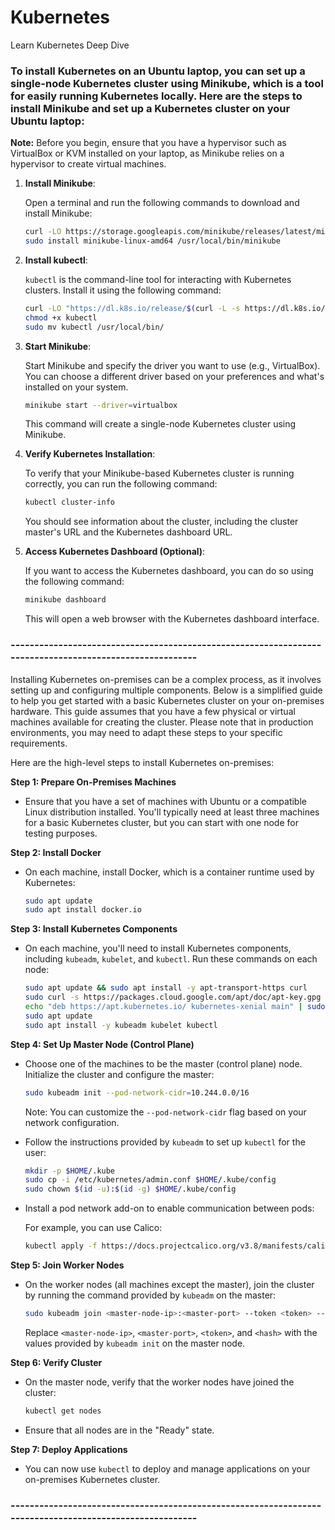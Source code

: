 # Kubernetes
Learn Kubernetes Deep Dive

### To install Kubernetes on an Ubuntu laptop, you can set up a single-node Kubernetes cluster using Minikube, which is a tool for easily running Kubernetes locally. Here are the steps to install Minikube and set up a Kubernetes cluster on your Ubuntu laptop:

**Note:** Before you begin, ensure that you have a hypervisor such as VirtualBox or KVM installed on your laptop, as Minikube relies on a hypervisor to create virtual machines.

1. **Install Minikube**:

   Open a terminal and run the following commands to download and install Minikube:

   ```bash
   curl -LO https://storage.googleapis.com/minikube/releases/latest/minikube-linux-amd64
   sudo install minikube-linux-amd64 /usr/local/bin/minikube
   ```

2. **Install kubectl**:

   `kubectl` is the command-line tool for interacting with Kubernetes clusters. Install it using the following command:

   ```bash
   curl -LO "https://dl.k8s.io/release/$(curl -L -s https://dl.k8s.io/release/stable.txt)/bin/linux/amd64/kubectl"
   chmod +x kubectl
   sudo mv kubectl /usr/local/bin/
   ```

3. **Start Minikube**:

   Start Minikube and specify the driver you want to use (e.g., VirtualBox). You can choose a different driver based on your preferences and what's installed on your system.

   ```bash
   minikube start --driver=virtualbox
   ```

   This command will create a single-node Kubernetes cluster using Minikube.

4. **Verify Kubernetes Installation**:

   To verify that your Minikube-based Kubernetes cluster is running correctly, you can run the following command:

   ```bash
   kubectl cluster-info
   ```

   You should see information about the cluster, including the cluster master's URL and the Kubernetes dashboard URL.

5. **Access Kubernetes Dashboard (Optional)**:

   If you want to access the Kubernetes dashboard, you can do so using the following command:

   ```bash
   minikube dashboard
   ```

   This will open a web browser with the Kubernetes dashboard interface.


### --------------------------------------------------------------------------------------------------------
Installing Kubernetes on-premises can be a complex process, as it involves setting up and configuring multiple components. Below is a simplified guide to help you get started with a basic Kubernetes cluster on your on-premises hardware. This guide assumes that you have a few physical or virtual machines available for creating the cluster. Please note that in production environments, you may need to adapt these steps to your specific requirements.

Here are the high-level steps to install Kubernetes on-premises:

**Step 1: Prepare On-Premises Machines**

- Ensure that you have a set of machines with Ubuntu or a compatible Linux distribution installed. You'll typically need at least three machines for a basic Kubernetes cluster, but you can start with one node for testing purposes.

**Step 2: Install Docker**

- On each machine, install Docker, which is a container runtime used by Kubernetes:

  ```bash
  sudo apt update
  sudo apt install docker.io
  ```

**Step 3: Install Kubernetes Components**

- On each machine, you'll need to install Kubernetes components, including `kubeadm`, `kubelet`, and `kubectl`. Run these commands on each node:

  ```bash
  sudo apt update && sudo apt install -y apt-transport-https curl
  sudo curl -s https://packages.cloud.google.com/apt/doc/apt-key.gpg | sudo apt-key add -
  echo "deb https://apt.kubernetes.io/ kubernetes-xenial main" | sudo tee /etc/apt/sources.list.d/kubernetes.list
  sudo apt update
  sudo apt install -y kubeadm kubelet kubectl
  ```

**Step 4: Set Up Master Node (Control Plane)**

- Choose one of the machines to be the master (control plane) node. Initialize the cluster and configure the master:

  ```bash
  sudo kubeadm init --pod-network-cidr=10.244.0.0/16
  ```

  Note: You can customize the `--pod-network-cidr` flag based on your network configuration.

- Follow the instructions provided by `kubeadm` to set up `kubectl` for the user:

  ```bash
  mkdir -p $HOME/.kube
  sudo cp -i /etc/kubernetes/admin.conf $HOME/.kube/config
  sudo chown $(id -u):$(id -g) $HOME/.kube/config
  ```

- Install a pod network add-on to enable communication between pods:

  For example, you can use Calico:

  ```bash
  kubectl apply -f https://docs.projectcalico.org/v3.8/manifests/calico.yaml
  ```

**Step 5: Join Worker Nodes**

- On the worker nodes (all machines except the master), join the cluster by running the command provided by `kubeadm` on the master:

  ```bash
  sudo kubeadm join <master-node-ip>:<master-port> --token <token> --discovery-token-ca-cert-hash <hash>
  ```

  Replace `<master-node-ip>`, `<master-port>`, `<token>`, and `<hash>` with the values provided by `kubeadm init` on the master node.

**Step 6: Verify Cluster**

- On the master node, verify that the worker nodes have joined the cluster:

  ```bash
  kubectl get nodes
  ```

- Ensure that all nodes are in the "Ready" state.

**Step 7: Deploy Applications**

- You can now use `kubectl` to deploy and manage applications on your on-premises Kubernetes cluster.
### --------------------------------------------------------------------------------------------------------

